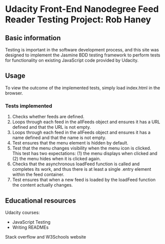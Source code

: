 # Udacity Front-End Nanodegree Feed Reader Testing Project: Rob Haney

## Basic information
Testing is important in the software development process, and this site was designed to implement the Jasmine BDD testing framework to perform tests for functionality on existing JavaScript code provided by Udacity.  

## Usage
To view the outcome of the implemented tests, simply load index.html in the browser.

### Tests implemented
1. Checks whether feeds are defined.  
2. Loops through each feed in the allFeeds object and ensures it has a URL defined and that the URL is not empty.  
3. Loops through each feed in the allFeeds object and ensures it has a name defined and that the name is not empty.  
4. Test ensures that the menu element is hidden by default.  
5. Test that the menu changes visibility when the menu icon is clicked. This test has two expectations: (1) the menu displays when clicked and (2) the menu hides when it is clicked again.  
6. Checks that the asynchronous loadFeed function is called and completes its work, and thus there is at least a single .entry element within the feed container.  
7. Test ensures that when a new feed is loaded by the loadFeed function the content actually changes.  

## Educational resources
Udacity courses:  
 -	JavaScript Testing  
 -	Writing READMEs  

Stack overflow and W3Schools website